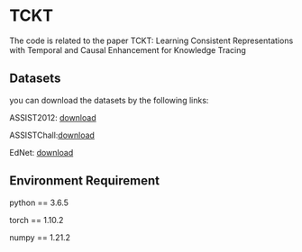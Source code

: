 # TCKT

The code is related to the paper TCKT: Learning Consistent Representations with Temporal and Causal Enhancement for Knowledge Tracing


## Datasets
you can download the datasets by the following links:

ASSIST2012: [download](https://drive.google.com/file/d/0BxCxNjHXlkkHczVDT2kyaTQyZUk/edit?usp=sharing)

ASSISTChall:[download](https://sites.google.com/view/assistmentsdatamining/dataset)

EdNet: [download](https://drive.google.com/file/d/1AmGcOs5U31wIIqvthn9ARqJMrMTFTcaw/view)

## Environment Requirement

python == 3.6.5

torch == 1.10.2

numpy == 1.21.2
